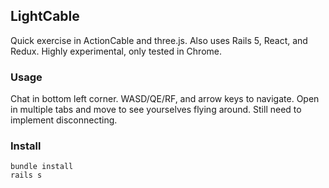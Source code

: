 ## LightCable
Quick exercise in ActionCable and three.js. Also uses Rails 5, React, and Redux.
Highly experimental, only tested in Chrome.

### Usage
Chat in bottom left corner. WASD/QE/RF, and arrow keys to navigate. Open in multiple
tabs and move to see yourselves flying around. Still need to implement disconnecting.

### Install

`bundle install`  
`rails s`  
